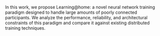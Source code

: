 

<!--
 * @version:
 * @Author:  StevenJokess https://github.com/StevenJokess
 * @Date: 2020-11-27 17:58:46
 * @LastEditors:  StevenJokess https://github.com/StevenJokess
 * @LastEditTime: 2020-11-27 18:00:31
 * @Description:
 * @TODO::
 * @Reference:https://arxiv.org/abs/2002.04013
-->

In this work, we propose Learning@home: a novel neural network training paradigm designed to handle large amounts of poorly connected participants. We analyze the performance, reliability, and architectural constraints of this paradigm and compare it against existing distributed training techniques.

